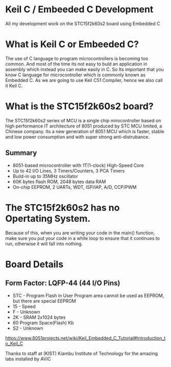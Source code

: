 # Keil C / Embeeded C Development
All my development work on the STC15f2k60s2 board using Embedded C

# What is Keil C or Embeeded C?
The use of C language to program microcontrollers is becoming too common. And most of the time its not easy to buld an application in assembly which instead you can make easily in C. So Its important that you know C language for microcontroller which is commonly known as Embedded C. As we are going to use Keil C51 Compiler, hence we also call it Keil C.

# What is the STC15f2k60s2 board?
The STC15f2k60s2 series of MCU is a single chip mirocontroller based on high performance IT architecture of 8051 produced by STC MCU limited, a Chinese company. Its a new generation of 8051 MCU which is faster, stable and low power consumption and with super strong anti-distrubance.

## Summary
* 8051-based microcontroller with 1T(1-clock) High-Speed Core
* Up to 42 I/O Lines, 3 Timers/Counters, 3 PCA Timers
* Build-in up to 35MHz oscillator
* 60K bytes flash ROM, 2048 bytes data RAM
* On-chip EEPROM, 2 UARTs, WDT, ISP/IAP, A/D, CCP/PWM

# The STC15f2k60s2 has no Opertating System.
Because of this, when you are writing your code in the main() function, make sure you put your code in a while loop to ensure that it continues to run, otherwise it will fall into nothing.

# Board Details
## Form Factor: LQFP-44 (44 I/O Pins)
* STC - Program Flash in User Program area cannot be used as EEPROM, but there are special EEPROM
* 15 - Speed
* F - Unknown
* 2K - SRAM 2x1024 bytes
* 60 Program Space(Flash) Kb
* S2 - Unknown

https://www.8051projects.net/wiki/Keil_Embedded_C_Tutorial#Introduction_to_Keil_C

Thanks to staff at (KIST) Kiambu Institute of Technology for the amazing labs installed by AVIC
